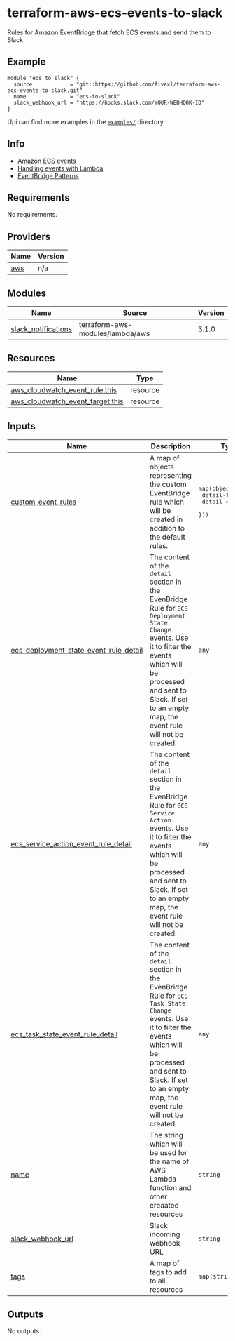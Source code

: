 # terraform-aws-ecs-events-to-slack
Rules for Amazon EventBridge that fetch ECS events and send them to Slack

## Example
```hcl
module "ecs_to_slack" {
  source            = "git::https://github.com/fivexl/terraform-aws-ecs-events-to-slack.git"
  name              = "ecs-to-slack"
  slack_webhook_url = "https://hooks.slack.com/YOUR-WEBHOOK-ID"
}
```
Upi can find more examples in the [`examples/`](./examples/) directory

## Info
- [Amazon ECS events](https://docs.aws.amazon.com/AmazonECS/latest/developerguide/ecs_cwe_events.html)
- [Handling events with Lambda](https://docs.aws.amazon.com/AmazonECS/latest/developerguide/ecs_cwet_handling.html)
- [EventBridge Patterns](https://docs.aws.amazon.com/eventbridge/latest/userguide/eb-event-patterns.html)


<!-- BEGIN_TF_DOCS -->
## Requirements

No requirements.

## Providers

| Name | Version |
|------|---------|
| <a name="provider_aws"></a> [aws](#provider\_aws) | n/a |

## Modules

| Name | Source | Version |
|------|--------|---------|
| <a name="module_slack_notifications"></a> [slack\_notifications](#module\_slack\_notifications) | terraform-aws-modules/lambda/aws | 3.1.0 |

## Resources

| Name | Type |
|------|------|
| [aws_cloudwatch_event_rule.this](https://registry.terraform.io/providers/hashicorp/aws/latest/docs/resources/cloudwatch_event_rule) | resource |
| [aws_cloudwatch_event_target.this](https://registry.terraform.io/providers/hashicorp/aws/latest/docs/resources/cloudwatch_event_target) | resource |

## Inputs

| Name | Description | Type | Default | Required |
|------|-------------|------|---------|:--------:|
| <a name="input_custom_event_rules"></a> [custom\_event\_rules](#input\_custom\_event\_rules) | A map of objects representing the custom EventBridge rule which will be created in addition to the default rules. | <pre>map(object({<br>    detail-type = any<br>    detail      = any<br>  }))</pre> | `{}` | no |
| <a name="input_ecs_deployment_state_event_rule_detail"></a> [ecs\_deployment\_state\_event\_rule\_detail](#input\_ecs\_deployment\_state\_event\_rule\_detail) | The content of the `detail` section in the EvenBridge Rule for `ECS Deployment State Change` events. Use it to filter the events which will be processed and sent to Slack. If set to an empty map, the event rule will not be created. | `any` | <pre>{<br>  "eventType": [<br>    "ERROR"<br>  ]<br>}</pre> | no |
| <a name="input_ecs_service_action_event_rule_detail"></a> [ecs\_service\_action\_event\_rule\_detail](#input\_ecs\_service\_action\_event\_rule\_detail) | The content of the `detail` section in the EvenBridge Rule for `ECS Service Action` events. Use it to filter the events which will be processed and sent to Slack. If set to an empty map, the event rule will not be created. | `any` | <pre>{<br>  "eventType": [<br>    "WARN",<br>    "ERROR"<br>  ]<br>}</pre> | no |
| <a name="input_ecs_task_state_event_rule_detail"></a> [ecs\_task\_state\_event\_rule\_detail](#input\_ecs\_task\_state\_event\_rule\_detail) | The content of the `detail` section in the EvenBridge Rule for `ECS Task State Change` events. Use it to filter the events which will be processed and sent to Slack. If set to an empty map, the event rule will not be created. | `any` | <pre>{<br>  "lastStatus": [<br>    "STOPPED"<br>  ]<br>}</pre> | no |
| <a name="input_name"></a> [name](#input\_name) | The string which will be used for the name of AWS Lambda function and other creaated resources | `string` | n/a | yes |
| <a name="input_slack_webhook_url"></a> [slack\_webhook\_url](#input\_slack\_webhook\_url) | Slack incoming webhook URL | `string` | n/a | yes |
| <a name="input_tags"></a> [tags](#input\_tags) | A map of tags to add to all resources | `map(string)` | `{}` | no |

## Outputs

No outputs.
<!-- END_TF_DOCS -->
